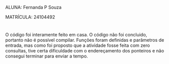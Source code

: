 ALUNA: Fernanda P Souza

MATRÍCULA: 24104492
#
O código foi interamente feito em casa.
O código não foi concluido, portanto não é possível compilar.
Funções foram definidas e parâmetros de entrada, mas como foi proposto que a atividade fosse feita com zero consultas, tive certa dificuldade com o endereçamento dos ponteiros e não consegui terminar para enviar a tempo.